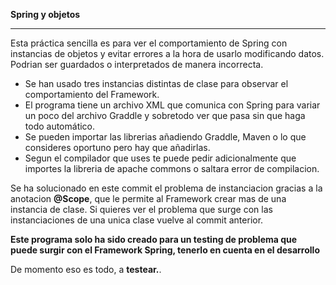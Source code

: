 **Spring y objetos**

------------
Esta práctica sencilla es para ver el comportamiento de Spring con instancias de objetos y evitar errores a la hora de usarlo modificando datos. Podrian ser guardados o interpretados de manera incorrecta.

- Se han usado tres instancias distintas de clase para observar el comportamiento del Framework.
- El programa tiene un archivo XML que comunica con Spring para variar un poco del archivo Graddle y sobretodo ver que pasa sin que haga todo automático.
- Se pueden importar las librerias añadiendo Graddle, Maven o lo que consideres oportuno pero hay que añadirlas. 
- Segun el compilador que uses te puede pedir adicionalmente que importes la libreria de apache commons o saltara error de compilacion.

Se ha solucionado en este commit el problema de instanciacion gracias a la anotacion **@Scope**, que le permite al Framework crear mas de una instancia de clase.
Si quieres ver el problema que surge con las instanciaciones de una unica clase vuelve al commit anterior.

**Este programa solo ha sido creado para un testing de problema que puede surgir con el Framework Spring, tenerlo en cuenta en el desarrollo** 

De momento eso es todo, a **testear.**.